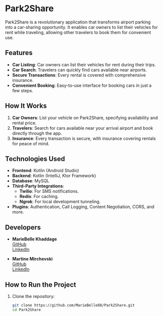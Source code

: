 # Park2Share

Park2Share is a revolutionary application that transforms airport parking into a car-sharing opportunity. It enables car owners to list their vehicles for rent while traveling, allowing other travelers to book them for convenient use.

## Features

- **Car Listing**: Car owners can list their vehicles for rent during their trips.
- **Car Search**: Travelers can quickly find cars available near airports.
- **Secure Transactions**: Every rental is covered with comprehensive insurance.
- **Convenient Booking**: Easy-to-use interface for booking cars in just a few steps.

## How It Works

1. **Car Owners**: List your vehicle on Park2Share, specifying availability and rental price.
2. **Travelers**: Search for cars available near your arrival airport and book directly through the app.
3. **Insurance**: Every transaction is secure, with insurance covering rentals for peace of mind.

## Technologies Used

- **Frontend**: Kotlin (Android Studio)
- **Backend**: Kotlin (IntelliJ, Ktor Framework)
- **Database**: MySQL
- **Third-Party Integrations**: 
  - **Twilio**: For SMS notifications.
  - **Redis**: For caching.
  - **Ngrok**: For local development tunneling.
- **Plugins**: Authentication, Call Logging, Content Negotiation, CORS, and more.

## Developers

- **MarieBelle Khaddage**  
  [GitHub](https://github.com/MarieBelle88)  
  [LinkedIn](#)  

- **Martine Mirchevski**  
  [GitHub](https://github.com/username)  
  [LinkedIn](#)

## How to Run the Project

1. Clone the repository:
   ```bash
   git clone https://github.com/MarieBelle88/Park2Share.git
   cd Park2Share

